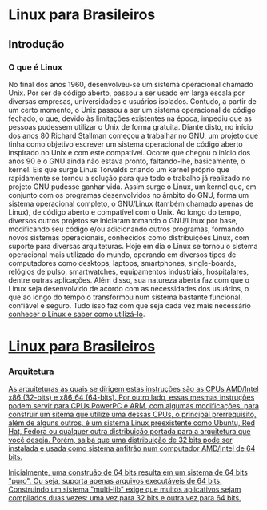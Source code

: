<h1>Linux para Brasileiros</h1>
<h2>Introdução</h2>
    <h3>O que é Linux</h3>
    <p>No final dos anos 1960, desenvolveu-se um sistema operacional chamado Unix. Por ser de código aberto, passou a ser usado em larga escala por diversas empresas, universidades e usuários isolados. Contudo, a partir de um certo momento, o Unix passou a ser um sistema operacional de código fechado, o que, devido às limitações existentes na época, impediu que as pessoas pudessem utilizar o Unix de forma gratuita. Diante disto, no início dos anos 80 Richard Stallman começou a trabalhar no GNU, um projeto que tinha como objetivo escrever um sistema operacional de código aberto inspirado no Unix e com este compatível. Ocorre que chegou o início dos anos 90 e o GNU ainda não estava pronto, faltando-lhe, basicamente, o kernel. Eis que surge Linus Torvalds criando um kernel próprio que rapidamente se tornou a solução para que todo o trabalho já realizado no projeto GNU pudesse ganhar vida. Assim surge o Linux, um kernel que, em conjunto com os programas desenvolvidos no âmbito do GNU, forma um sistema operacional completo, o GNU/Linux (também chamado apenas de Linux), de código aberto e compatível com o Unix. Ao longo do tempo, diversos outros projetos se iniciaram tomando o GNU/Linux por base, modificando seu código e/ou adicionando outros programas, formando novos sistemas operacionais, conhecidos como distribuições Linux, com suporte para diversas arquiteturas. Hoje em dia o Linux se tornou o sistema operacional mais utilizado do mundo, operando em diversos tipos de computadores como desktops, laptops, smartphones, single-boards, relógios de pulso, smartwatches, equipamentos industriais, hospitalares, dentre outras aplicações. Além disso, sua natureza aberta faz com que o Linux seja desenvolvido de acordo com as necessidades dos usuários, o que ao longo do tempo o transformou num sistema bastante funcional, confiável e seguro. Tudo isso faz com que seja cada vez mais necessário <a href="https://artfesg.github.io/linux/ementa">conhecer o Linux e saber como utilizá-lo</a>.</p>
    <!--
      Fonte: https://en.wikipedia.org/wiki/Linux
    -->    
    
<h1><a href="https://artfesg.github.io/linux">Linux para Brasileiros</h1>        
<h3>Arquitetura</h3>
          <p>As arquiteturas às quais se dirigem estas instruções são as CPUs AMD/Intel x86 (32-bits) e x86_64 (64-bits). Por outro lado, essas mesmas instruções podem servir para CPUs PowerPC e ARM, com algumas modificações. para construir um sitema que utilize uma dessas CPUs, o principal prerrequisito, além de alguns outros, é um sistema Linux preexistente como Ubuntu, Red Hat, Fedora ou qualquer outra distribuição portada para a arquitetura que você deseja. Porém, saiba que uma distribuição de 32 bits pode ser instalada e usada como sistema anfitrão num computador AMD/Intel de 64 bits.</p>
          <p>Inicialmente, uma construão de 64 bits resulta em um sistema de 64 bits "puro". Ou seja, suporta apenas arquivos executáveis de 64 bits. Construindo um sistema "multi-lib" exige que muitos aplicativos sejam compilados duas vezes: uma vez para 32 bits e outra vez para 64 bits.</p>
    <!--
      Fonte:
        http://www.linuxfromscratch.org/lfs/view/stable/prologue/architecture.html
    -->
